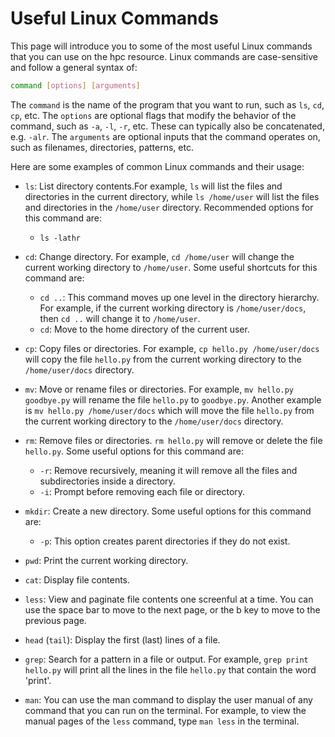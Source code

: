 # Useful Linux Commands

This page will introduce you to some of the most useful Linux commands that you can use on the hpc resource. Linux commands are case-sensitive and follow a general syntax of:

```bash
command [options] [arguments]
```

The `command` is the name of the program that you want to run, such as `ls`, `cd`, `cp`, etc. The `options` are optional flags that modify the behavior of the command, such as `-a`, `-l`, `-r`, etc. These can typically also be concatenated, e.g. `-alr`. The `arguments` are optional inputs that the command operates on, such as filenames, directories, patterns, etc.

Here are some examples of common Linux commands and their usage:

- `ls`: List directory contents.For example, `ls` will list the files and directories in the current directory, while `ls /home/user` will list the files and directories in the `/home/user` directory. Recommended options for this command are:
    - `ls -lathr`

- `cd`: Change directory. For example, `cd /home/user` will change the current working directory to `/home/user`. Some useful shortcuts for this command are:
    - `cd ..`: This command moves up one level in the directory hierarchy. For example, if the current working directory is `/home/user/docs`, then `cd ..` will change it to `/home/user`.
    - `cd`: Move to the home directory of the current user.

- `cp`: Copy files or directories. For example, `cp hello.py /home/user/docs` will copy the file `hello.py` from the current working directory to the `/home/user/docs` directory.

- `mv`: Move or rename files or directories. For example, `mv hello.py goodbye.py` will rename the file `hello.py` to `goodbye.py`. Another example is `mv hello.py /home/user/docs` which will move the file `hello.py` from the current working directory to the `/home/user/docs` directory.

- `rm`: Remove files or directories. `rm hello.py` will remove or delete the file `hello.py`. Some useful options for this command are:
    - `-r`: Remove recursively, meaning it will remove all the files and subdirectories inside a directory.
    - `-i`: Prompt before removing each file or directory.

- `mkdir`: Create a new directory. Some useful options for this command are:
    - `-p`: This option creates parent directories if they do not exist.

- `pwd`: Print the current working directory.

- `cat`: Display file contents.

- `less`: View and paginate file contents one screenful at a time. You can use the space bar to move to the next page, or the b key to move to the previous page.

- `head` (`tail`): Display the first (last) lines of a file.

- `grep`: Search for a pattern in a file or output. For example, `grep print hello.py` will print all the lines in the file `hello.py` that contain the word 'print'.

- `man`: You can use the man command to display the user manual of any command that you can run on the terminal. For example, to view the manual pages of the `less` command, type `man less` in the terminal.

 <!-- You can also use regular expressions to specify more complex patterns with special characters and modifiers. For example, `grep ^print hello.py` will print all the lines in the file `hello.py` that start with the word 'print'. You can also use the `-i` option to ignore case, the `-v` option to invert the match, the `-n` option to show line numbers, and the `-c` option to show the count of matching lines. For example, `grep -i -v -n -c print hello.py` will print the number of lines in the file `hello.py` that do not contain the word 'print', regardless of case, and also show the line numbers of those lines. -->

<!-- - `find`: This command searches for files and directories that match certain criteria in a given directory or the entire file system. For example, `find /home/user -name hello.py` will find all the files and directories named `hello.py` in the `/home/user` directory and its subdirectories. You can also use other criteria, such as size, type, permission, owner, group, date, etc. For example, `find /home/user -size +1M -type f` will find all the files that are larger than 1 MB in the `/home/user` directory and its subdirectories. You can also use logical operators, such as `-and`, `-or`, and `-not`, to combine multiple criteria. For example, `find /home/user -name hello.py -or -name goodbye.py` will find all the files and directories named either `hello.py` or `goodbye.py` in the `/home/user` directory and its subdirectories. -->
<!-- - `wc`: This command counts the number of lines, words, and bytes in a file or the output of another command. For example, `wc hello.py` will print the number of lines, words, and bytes in the file `hello.py`. You can also use options to print only one of these counts. For example, `wc -l hello.py` will print only the number of lines in the file `hello.py`. Another example is `ls -l | wc -l` which will print the number of lines in the output of the `ls -l` command. -->

<!-- - `sort`: This command sorts the lines of a file or the output of another command in alphabetical or numerical order. For example, `sort hello.py` will sort the lines of the file `hello.py` in alphabetical order. You can also use options to change the sorting order or criteria. For example, `sort -r hello.py` will sort the lines of the file `hello.py` in reverse alphabetical order. Another example is `sort -n hello.txt` which will sort the lines of the file `hello.txt` in numerical order. -->

<!-- - `uniq`: This command removes duplicate adjacent lines from a file or the output of another command. For example, `uniq hello.txt` will remove any duplicate adjacent lines from the file `hello.txt`. You can also use options to count or show only duplicate or unique lines. For example, `uniq -c hello.txt` will count how many times each line occurs in the file `hello.txt`. Another example is `uniq -d hello.txt` which will show only duplicate lines from the file `hello.txt`. -->

<!-- - `diff`: This command compares two files or directories and shows their differences. For example, `diff hello.py goodbye.py` will show how the file `hello.py` differs from the file `goodbye.py`. You can also use options to change how the differences are displayed or ignored. For example, `diff -y hello.py goodbye.py` will show a side-by-side comparison of the two files. Another example is `diff -w hello.py goodbye.py` which will ignore whitespace differences between the two files. -->

<!-- - `tar`: This command creates or extracts compressed archive files that contain multiple files and directories. For example, `tar czvf myproject.tar.gz myproject` will create a compressed archive file named `myproject.tar.gz` that contains all the files and directories inside the folder named `myproject`. You can also use options to specify different compression methods or levels. For example, `tar cjvf myproject.tar.bz2 myproject` will create a compressed archive file named `myproject.tar.bz2` that uses bzip2 compression instead of gzip compression. Another example is `tar xzvf myproject.tar.gz` which will extract all the files and directories inside the archive file `myproject.tar.gz`. -->


<!-- # Documentation (man) -->

<!-- Sure, I can write a bit on the man command as well. The man command is a very useful and powerful tool that allows you to access the documentation of any Linux command or utility. You can use it to learn how to use a command, what options and arguments it accepts, what it does, and what other commands are related to it. The man command also has many options and features that can help you customize and enhance your search and reading experience. For example, you can: -->

<!-- - Use the `-f` option to find out what section a command belongs to, or what commands match a keyword. -->
<!-- - Use the `-k` option to search for a keyword in all the man pages and see the results with their descriptions. -->
<!-- - Use the `-a` option to view all the man pages for a command in different sections. -->
<!-- - Use the `--apropos` option to search for a keyword in the names and descriptions of all the man pages. -->
<!-- - Use the `--regex` option to search for a regular expression in the names of all the man pages. -->
<!-- - Use the `--wildcard` option to search for a wildcard pattern in the names of all the man pages. -->
<!-- - Use the `-P` option to specify a pager program to display the man page, such as `less`, `more`, or `vim`. -->
<!-- - Use the `-M` option to specify a different directory to look for the man pages, such as `/usr/local/share/man`. -->
<!-- - Use the `-L` option to specify a different language to display the man page, such as `en`, `fr`, or `ja`. -->
<!-- - Use the `-H` option to display the man page in a web browser, such as `firefox`, `chrome`, or `safari`. -->
<!-- - Use the `-t` option to format the man page for printing with a program such as `groff` or `ps2pdf`. -->
<!-- - Use the `-w` option to show the location of the man page file on your system. -->

<!-- These are just some of the options and features that you can use with the man command. You can learn more about them by reading the man page of man itself¹. You can also refer to some of these web resources that explain how to use the man command in more detail²³⁴. -->

<!-- Source: Conversation with Bing, 04/08/2023 -->
<!-- (1) man Command in Linux {With Examples} | phoenixNAP KB. https://phoenixnap.com/kb/linux-man. -->
<!-- (2) man command in Linux with Examples - GeeksforGeeks. https://www.geeksforgeeks.org/man-command-in-linux-with-examples/. -->
<!-- (3) man Command in Linux/Unix with Examples - javatpoint. https://www.javatpoint.com/linux-man. -->
<!-- (4) How to Use Linux's man Command: Hidden Secrets and Basics. https://www.howtogeek.com/663440/how-to-use-linuxs-man-command-hidden-secrets-and-basics/. -->

<!-- Sure, I can write an example for the man command as well. Here is the example: -->

<!-- Suppose you want to learn how to use the curl command, which is a tool for transferring data from or to a server using various protocols. You can use the man command to access the documentation of the curl command by typing this in your terminal: -->

<!-- ```bash -->
<!-- man curl -->
<!-- ``` -->

<!-- This will display the man page of the curl command, which contains a lot of information about the command, such as its name, synopsis, description, options, examples, bugs, authors, etc. You can use the arrow keys or the space bar to scroll up and down the man page, or the q key to quit. -->

<!-- The man page is divided into several sections, each with a heading that starts with a capital letter. For example, the first section is NAME, which shows the name and a brief description of the command. The second section is SYNOPSIS, which shows the general syntax of the command and its options. The third section is DESCRIPTION, which explains what the command does and how it works. -->

<!-- You can also use the slash (/) key to search for a keyword or a pattern in the man page. For example, if you want to find out how to use the -o option of the curl command, which allows you to save the output to a file, you can type this in your terminal: -->
    
<!-- ```bash -->
<!-- man curl -->
<!-- /o -->
<!-- ``` -->

<!-- This will display the man page of the curl command and highlight the first occurrence of the -o option. You can use the n key to go to the next occurrence, or the N key to go to the previous occurrence. You can also use other keys to modify your search, such as case sensitivity, regular expressions, etc. -->

<!-- You can also use the -k option of the man command to search for a keyword in all the man pages and see the results with their descriptions. For example, if you want to find out what commands are related to network or internet, you can type this in your terminal: -->

<!-- ```bash -->
<!-- man -k network -->
<!-- ``` -->

<!-- This will display a list of commands that match the keyword 'network' in their names or descriptions. You can then use the man command again to view the man page of any command that interests you. -->
